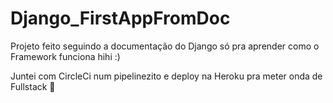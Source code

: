 # Django_FirstAppFromDoc

Projeto feito seguindo a documentação do Django só pra aprender como o Framework funciona hihi :)

Juntei com CircleCi num pipelinezito e deploy na Heroku pra meter onda de Fullstack 🤙
